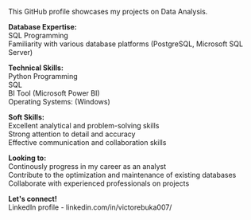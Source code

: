 This GitHub profile showcases my projects on Data Analysis.

**Database Expertise:** <br>
SQL Programming <br>
Familiarity with various database platforms (PostgreSQL, Microsoft SQL Server)

**Technical Skills:** <br>
Python Programming <br>
SQL <br>
BI Tool (Microsoft Power BI) <br>
Operating Systems: (Windows)

**Soft Skills:** <br>
Excellent analytical and problem-solving skills <br>
Strong attention to detail and accuracy <br>
Effective communication and collaboration skills

**Looking to:** <br>
Continously progress in my career as an analyst <br>
Contribute to the optimization and maintenance of existing databases <br>
Collaborate with experienced professionals on projects

**Let's connect!** <br>
LinkedIn profile - linkedin.com/in/victorebuka007/
